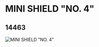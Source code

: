 # MINI SHIELD "NO. 4"
## 14463
![MINI SHIELD "NO. 4"](https://lc-www-live-s.legocdn.com/media/bricks/5/2/6039769.jpg)